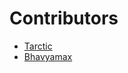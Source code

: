 # Contributors

<!--

Enter your name and GitHub URL below in this format:
- [name](github-url)

-->


- [Tarctic](https://github.com/Tarctic)
- [Bhavyamax](https://github.com/bhavyamax)
